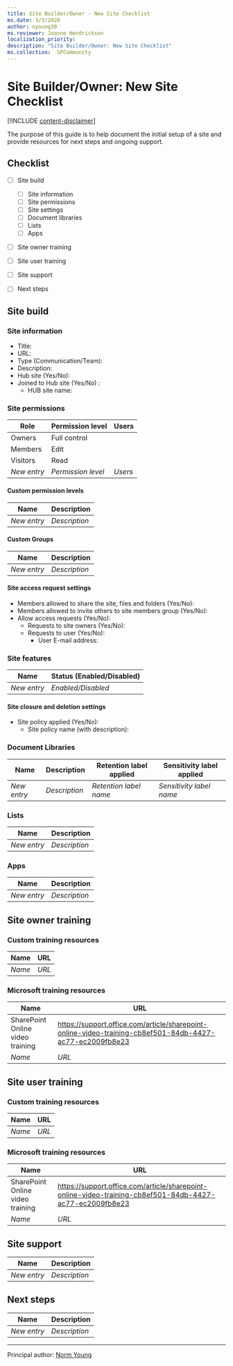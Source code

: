 ```yaml
---
title: Site Builder/Owner - New Site Checklist
ms.date: 3/3/2020
author: nyoung30
ms.reviewer: Joanne Hendrickson
localization_priority: 
description: "Site Builder/Owner: New Site Checklist"
ms.collection:  SPCommunity
---
```

# Site Builder/Owner: New Site Checklist

[!INCLUDE [content-disclaimer](includes/content-disclaimer.md)]

The purpose of this guide is to help document the initial setup of a site and provide resources for next steps and ongoing support.

## Checklist
- [ ] Site build
    - [ ] Site information
    - [ ] Site permissions
    - [ ] Site settings
    - [ ] Document libraries
    - [ ] Lists
    - [ ] Apps
- [ ] Site owner training
- [ ] Site user training
- [ ] Site support
- [ ] Next steps


## Site build
### Site information
- Title:
- URL: 
- Type (Communication/Team):
- Description:
- Hub site (Yes/No):
- Joined to Hub site (Yes/No) :
    - HUB site name:


### Site permissions
| Role        | Permission level      | Users   |
|-------------|-----------------------|---------|
| Owners      | Full control          |         |
| Members     | Edit                  |         |
| Visitors    | Read                  |         |
| *New entry* | *Permission level*    | *Users* |

#### Custom permission levels
| Name        | Description      |
|-------------|------------------|
| *New entry* | *Description*    |

#### Custom Groups
| Name        | Description      |
|-------------|------------------|
| *New entry* | *Description*    |

#### Site access request settings
- Members allowed to share the site, files and folders (Yes/No):
- Members allowed to invite others to site members group (Yes/No):
- Allow access requests (Yes/No):
  - Requests to site owners (Yes/No):
  - Requests to user (Yes/No):
    - User E-mail address:

### Site features
| Name        | Status (Enabled/Disabled)      |
|-------------|--------------------------------|
| *New entry* | *Enabled/Disabled*             |

#### Site closure and deletion settings
- Site policy applied (Yes/No):
  - Site policy name (with description):

### Document Libraries 
| Name        | Description   | Retention label applied | Sensitivity label applied |
|-------------|---------------|-------------------------|---------------------------|
| *New entry* | *Description* | *Retention label name*  | *Sensitivity label name*  |

### Lists
| Name        | Description   | 
|-------------|---------------|
| *New entry* | *Description* |

### Apps
| Name        | Description   | 
|-------------|---------------|
| *New entry* | *Description* |


## Site owner training
### Custom training resources 
| Name                             | URL                             |
|----------------------------------|---------------------------------|
| *Name*                           | *URL*                           |

### Microsoft training resources
| Name                             | URL                             |
|----------------------------------|---------------------------------|
| SharePoint Online video training | https://support.office.com/article/sharepoint-online-video-training-cb8ef501-84db-4427-ac77-ec2009fb8e23 |
| *Name*                           | *URL*                           |


## Site user training
### Custom training resources 
| Name                             | URL                             |
|----------------------------------|---------------------------------|
| *Name*                           | *URL*                           |

### Microsoft training resources
| Name                             | URL                             |
|----------------------------------|---------------------------------|
| SharePoint Online video training | https://support.office.com/article/sharepoint-online-video-training-cb8ef501-84db-4427-ac77-ec2009fb8e23 |
| *Name*                           | *URL*                           |


## Site support
| Name        | Description      |
|-------------|------------------|
| *New entry* | *Description*    |

## Next steps
| Name        | Description      |
|-------------|------------------|
| *New entry* | *Description*    |

---

Principal author: [Norm Young](https://www.linkedin.com/in/norm-young)

